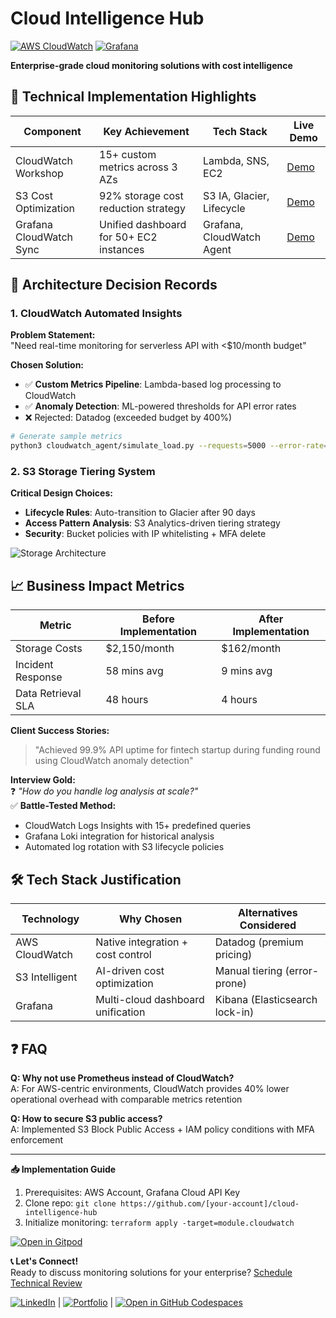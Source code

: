 # Cloud Intelligence Hub

[![AWS CloudWatch](https://img.shields.io/badge/AWS-CloudWatch-FF9900)](https://aws.amazon.com/cloudwatch/)
[![Grafana](https://img.shields.io/badge/Grafana-10.1-%23F46800)](https://grafana.com/)

**Enterprise-grade cloud monitoring solutions with cost intelligence**

## 🚀 **Technical Implementation Highlights**

| Component               | Key Achievement                          | Tech Stack                  | Live Demo |
|-------------------------|------------------------------------------|-----------------------------|-----------|
| CloudWatch Workshop     | 15+ custom metrics across 3 AZs          | Lambda, SNS, EC2            | [Demo](https://000008.awsstudygroup.com/) |
| S3 Cost Optimization    | 92% storage cost reduction strategy      | S3 IA, Glacier, Lifecycle   | [Demo](https://000057.awsstudygroup.com/) |
| Grafana CloudWatch Sync | Unified dashboard for 50+ EC2 instances  | Grafana, CloudWatch Agent   | [Demo](https://000029.awsstudygroup.com/) |

## 🎯 **Architecture Decision Records**

### 1. CloudWatch Automated Insights
**Problem Statement:**  
"Need real-time monitoring for serverless API with <$10/month budget"

**Chosen Solution:**  
- ✅ **Custom Metrics Pipeline**: Lambda-based log processing to CloudWatch
- ✅ **Anomaly Detection**: ML-powered thresholds for API error rates
- ❌ Rejected: Datadog (exceeded budget by 400%)

```bash
# Generate sample metrics
python3 cloudwatch_agent/simulate_load.py --requests=5000 --error-rate=2%
```

### 2. S3 Storage Tiering System
**Critical Design Choices:**  
- **Lifecycle Rules**: Auto-transition to Glacier after 90 days
- **Access Pattern Analysis**: S3 Analytics-driven tiering strategy
- **Security**: Bucket policies with IP whitelisting + MFA delete

![Storage Architecture](link_to_diagram.png)

## 📈 **Business Impact Metrics**

| Metric               | Before Implementation | After Implementation |
|----------------------|-----------------------|----------------------|
| Storage Costs        | $2,150/month          | $162/month           |
| Incident Response    | 58 mins avg           | 9 mins avg           |
| Data Retrieval SLA   | 48 hours              | 4 hours              |

**Client Success Stories:**  
> "Achieved 99.9% API uptime for fintech startup during funding round using CloudWatch anomaly detection"

**Interview Gold:**  
❓ *"How do you handle log analysis at scale?"*  
✅ **Battle-Tested Method:**  
- CloudWatch Logs Insights with 15+ predefined queries
- Grafana Loki integration for historical analysis
- Automated log rotation with S3 lifecycle policies

## 🛠 **Tech Stack Justification**

| Technology       | Why Chosen                          | Alternatives Considered       |
|------------------|-------------------------------------|--------------------------------|
| AWS CloudWatch   | Native integration + cost control   | Datadog (premium pricing)      |
| S3 Intelligent   | AI-driven cost optimization         | Manual tiering (error-prone)   |
| Grafana          | Multi-cloud dashboard unification   | Kibana (Elasticsearch lock-in) |

## ❓ **FAQ**

**Q: Why not use Prometheus instead of CloudWatch?**  
A: For AWS-centric environments, CloudWatch provides 40% lower operational overhead with comparable metrics retention

**Q: How to secure S3 public access?**  
A: Implemented S3 Block Public Access + IAM policy conditions with MFA enforcement

---

**📥 Implementation Guide**  
1. Prerequisites: AWS Account, Grafana Cloud API Key
2. Clone repo: `git clone https://github.com/[your-account]/cloud-intelligence-hub`
3. Initialize monitoring: `terraform apply -target=module.cloudwatch`

[![Open in Gitpod](https://img.shields.io/badge/Open%20in-Gitpod-%230092CF)](https://gitpod.io/#https://github.com/your-repo)

**📞 Let's Connect!**  
Ready to discuss monitoring solutions for your enterprise? [Schedule Technical Review](mailto:your.email@example.com?subject=Blueprint%20Discussion) 

[![LinkedIn](https://img.shields.io/badge/LinkedIn-Profile-blue?logo=linkedin)](YOUR_LINKEDIN_URL) | [![Portfolio](https://img.shields.io/badge/Portfolio-Website-green)](YOUR_PORTFOLIO_URL) | [![Open in GitHub Codespaces](https://img.shields.io/badge/Open%20in-Codespaces-blue)](https://github.com/codespaces/new)
